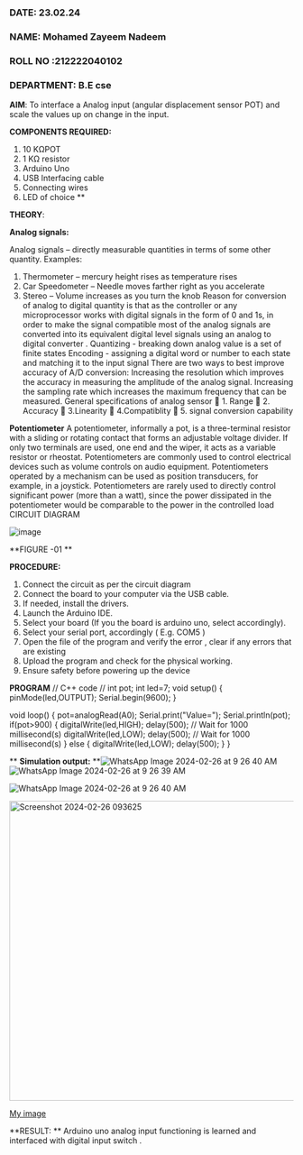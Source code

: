  ###  DATE: 23.02.24

###  NAME: Mohamed Zayeem Nadeem
###  ROLL NO :212222040102
###  DEPARTMENT: B.E cse

**AIM**:  To interface a Analog  input (angular displacement sensor POT) and scale the values up on change in the input.


**COMPONENTS REQUIRED:**
1.	10 KΩPOT
2.	1 KΩ resistor 
3.	Arduino Uno 
4.	USB Interfacing cable 
5.	Connecting wires 
6.	LED of choice 
**


**THEORY**: 

**Analog signals:**

Analog signals – directly measurable quantities in terms of some other quantity.
Examples:
1. Thermometer – mercury height rises as temperature rises
2. Car Speedometer – Needle moves farther right as you accelerate
3. Stereo – Volume increases as you turn the knob
Reason for conversion of analog to digital quantity is that as the controller or any microprocessor works with digital signals in the form of 0 and 1s, in order to make the signal compatible  most of the analog signals are converted into its equivalent digital level signals using an analog to digital converter .
Quantizing - breaking down analog value is a set of finite states
Encoding - assigning a digital word or number to each state and matching it to the input signal
 There are two ways to best improve accuracy of A/D conversion:
Increasing the resolution which improves the accuracy in measuring the amplitude of the analog signal.
Increasing the sampling rate which increases the maximum frequency that can be measured.
General specifications of analog sensor
	1. Range
	2. Accuracy
	3.Linearity
	4.Compatiblity
	5. signal conversion capability

**Potentiometer**
A potentiometer, informally a pot, is a three-terminal resistor with a sliding or rotating contact that forms an adjustable voltage divider. If only two terminals are used, one end and the wiper, it acts as a variable resistor or rheostat.
Potentiometers are commonly used to control electrical devices such as volume controls on audio equipment. Potentiometers operated by a mechanism can be used as position transducers, for example, in a joystick. Potentiometers are rarely used to directly control significant power (more than a watt), since the power dissipated in the potentiometer would be comparable to the power in the controlled load
CIRCUIT DIAGRAM





![image](https://user-images.githubusercontent.com/36288975/163530788-eec3cdc3-95e8-4d2d-8349-6d0ea4c9439c.png)

**FIGURE -01
**

**PROCEDURE:**

1.	Connect the circuit as per the circuit diagram 
2.	Connect the board to your computer via the USB cable.
3.	If needed, install the drivers.
4.	Launch the Arduino IDE.
5.	Select your board (If you the board is arduino uno, select accordingly).
6.	Select your serial port, accordingly ( E.g. COM5 )
7.	Open the file of the program  and verify the error , clear if any errors that are existing 
8.	Upload the program and check for the physical working. 
9.	Ensure safety before powering up the device 



**PROGRAM** 
// C++ code
//
int pot;
int led=7;
void setup()
{
  pinMode(led,OUTPUT);
  Serial.begin(9600);
}

void loop()
{
  pot=analogRead(A0);
  Serial.print("Value=");
  Serial.println(pot);
  if(pot>900)
  {
  digitalWrite(led,HIGH);
  delay(500); // Wait for 1000 millisecond(s)
  digitalWrite(led,LOW);
  delay(500); // Wait for 1000 millisecond(s)
  }
  else
  {
    digitalWrite(led,LOW);
  delay(500);
  }
}
 









**
**Simulation output:** 
**![WhatsApp Image 2024-02-26 at 9 26 40 AM](https://github.com/mohamedzayeemnadeem/EXPERIMENT-NO--02-INTERFACING-ANALOG-INPUT-SENSOR-POT-WITH-ARDUINO-/assets/119476069/95dd1907-59d1-44e0-bbbd-de86469943b8)
![WhatsApp Image 2024-02-26 at 9 26 39 AM](https://github.com/mohamedzayeemnadeem/EXPERIMENT-NO--02-INTERFACING-ANALOG-INPUT-SENSOR-POT-WITH-ARDUINO-/assets/119476069/3d008db6-6297-45d6-8a8b-9acf6638ee5c)

![WhatsApp Image 2024-02-26 at 9 26 40 AM](https://github.com/mohamedzayeemnadeem/EXPERIMENT-NO--02-INTERFACING-ANALOG-INPUT-SENSOR-POT-WITH-ARDUINO-/assets/119476069/d4083782-48ca-4f38-b8c3-75711f83db5e)


<img width="532" alt="Screenshot 2024-02-26 093625" src="https://github.com/mohamedzayeemnadeem/EXPERIMENT-NO--02-INTERFACING-ANALOG-INPUT-SENSOR-POT-WITH-ARDUINO-/assets/119476069/cf6fedaa-425b-48a3-ba7e-591ff405e37f">



[My image](username.github.com/repository/img/image.jpg)







**RESULT: ** Arduino uno analog input functioning is learned and interfaced with digital input switch .
